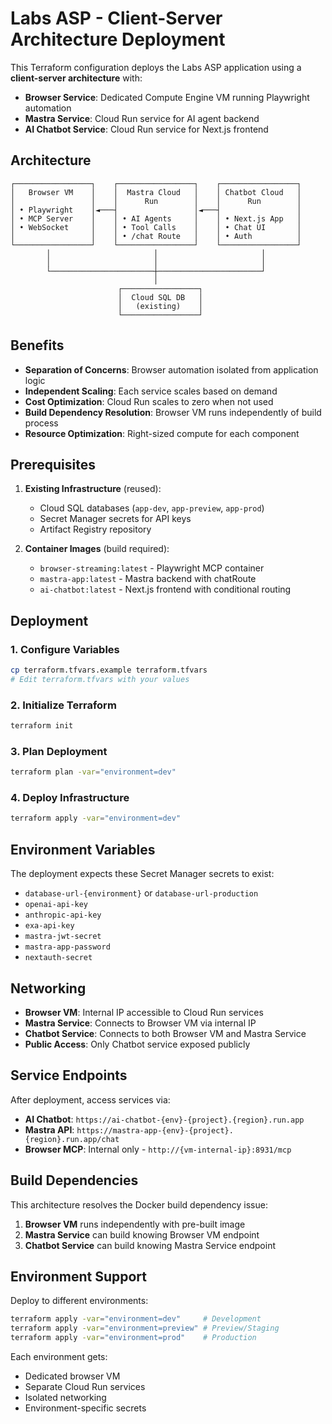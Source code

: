 # Labs ASP - Client-Server Architecture Deployment

This Terraform configuration deploys the Labs ASP application using a **client-server architecture** with:

- **Browser Service**: Dedicated Compute Engine VM running Playwright automation
- **Mastra Service**: Cloud Run service for AI agent backend
- **AI Chatbot Service**: Cloud Run service for Next.js frontend

## Architecture

```
┌─────────────────┐    ┌─────────────────┐    ┌─────────────────┐
│   Browser VM    │    │  Mastra Cloud   │    │ Chatbot Cloud   │
│                 │    │      Run        │    │      Run        │
│ • Playwright    │◄───┤                 │◄───┤                 │
│ • MCP Server    │    │ • AI Agents     │    │ • Next.js App   │
│ • WebSocket     │    │ • Tool Calls    │    │ • Chat UI       │
│                 │    │ • /chat Route   │    │ • Auth          │
└─────────────────┘    └─────────────────┘    └─────────────────┘
        │                       │                       │
        │                       │                       │
        └───────────────────────┼───────────────────────┘
                                │
                        ┌─────────────────┐
                        │  Cloud SQL DB   │
                        │   (existing)    │
                        └─────────────────┘
```

## Benefits

- **Separation of Concerns**: Browser automation isolated from application logic
- **Independent Scaling**: Each service scales based on demand
- **Cost Optimization**: Cloud Run scales to zero when not used
- **Build Dependency Resolution**: Browser VM runs independently of build process
- **Resource Optimization**: Right-sized compute for each component

## Prerequisites

1. **Existing Infrastructure** (reused):
   - Cloud SQL databases (`app-dev`, `app-preview`, `app-prod`)
   - Secret Manager secrets for API keys
   - Artifact Registry repository

2. **Container Images** (build required):
   - `browser-streaming:latest` - Playwright MCP container
   - `mastra-app:latest` - Mastra backend with chatRoute
   - `ai-chatbot:latest` - Next.js frontend with conditional routing

## Deployment

### 1. Configure Variables

```bash
cp terraform.tfvars.example terraform.tfvars
# Edit terraform.tfvars with your values
```

### 2. Initialize Terraform

```bash
terraform init
```

### 3. Plan Deployment

```bash
terraform plan -var="environment=dev"
```

### 4. Deploy Infrastructure

```bash
terraform apply -var="environment=dev"
```

## Environment Variables

The deployment expects these Secret Manager secrets to exist:
- `database-url-{environment}` or `database-url-production`
- `openai-api-key`
- `anthropic-api-key`
- `exa-api-key`
- `mastra-jwt-secret`
- `mastra-app-password`
- `nextauth-secret`

## Networking

- **Browser VM**: Internal IP accessible to Cloud Run services
- **Mastra Service**: Connects to Browser VM via internal IP
- **Chatbot Service**: Connects to both Browser VM and Mastra Service
- **Public Access**: Only Chatbot service exposed publicly

## Service Endpoints

After deployment, access services via:
- **AI Chatbot**: `https://ai-chatbot-{env}-{project}.{region}.run.app`
- **Mastra API**: `https://mastra-app-{env}-{project}.{region}.run.app/chat`
- **Browser MCP**: Internal only - `http://{vm-internal-ip}:8931/mcp`

## Build Dependencies

This architecture resolves the Docker build dependency issue:

1. **Browser VM** runs independently with pre-built image
2. **Mastra Service** can build knowing Browser VM endpoint
3. **Chatbot Service** can build knowing Mastra Service endpoint

## Environment Support

Deploy to different environments:
```bash
terraform apply -var="environment=dev"     # Development
terraform apply -var="environment=preview" # Preview/Staging
terraform apply -var="environment=prod"    # Production
```

Each environment gets:
- Dedicated browser VM
- Separate Cloud Run services
- Isolated networking
- Environment-specific secrets